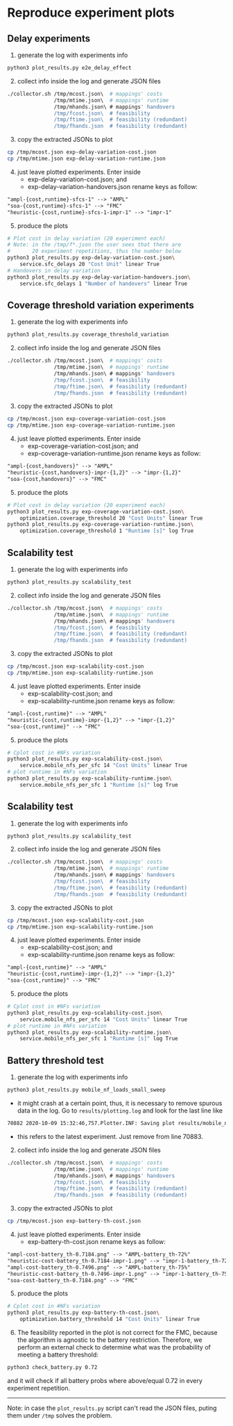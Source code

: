 # Reproduce experiment plots


## Delay experiments
1. generate the log with experiments info

```bash
python3 plot_results.py e2e_delay_effect
```
2. collect info inside the log and generate JSON files
```bash
./collector.sh /tmp/mcost.json\  # mappings' costs
               /tmp/mtime.json\  # mappings' runtime
               /tmp/mhands.json\ # mappings' handovers
               /tmp/fcost.json\  # feasibility
               /tmp/ftime.json\  # feasibility (redundant)
               /tmp/fhands.json  # feasibility (redundant)
```
3. copy the extracted JSONs to plot
```bash
cp /tmp/mcost.json exp-delay-variation-cost.json      
cp /tmp/mtime.json exp-delay-variation-runtime.json
```
4. just leave plotted experiments. Enter inside
     * exp-delay-variation-cost.json; and
     * exp-delay-variation-handovers.json
   rename keys as follow:
```txt
"ampl-{cost,runtime}-sfcs-1" --> "AMPL"
"soa-{cost,runtime}-sfcs-1" --> "FMC"
"heuristic-{cost,runtime}-sfcs-1-impr-1" --> "impr-1"
```
5. produce the plots
```bash
# Plot cost in delay variation (20 experiment each)
# Note: in the /tmp/f*.json the user sees that there are
#       20 experiment repetitions, thus the number below
python3 plot_results.py exp-delay-variation-cost.json\
    service.sfc_delays 20 "Cost Unit" linear True
# Handovers in delay variation
python3 plot_results.py exp-delay-variation-handovers.json\
    service.sfc_delays 1 "Number of handovers" linear True
```

 
## Coverage threshold variation experiments
1. generate the log with experiments info

```bash
python3 plot_results.py coverage_threshold_variation
```
2. collect info inside the log and generate JSON files
```bash
./collector.sh /tmp/mcost.json\  # mappings' costs
               /tmp/mtime.json\  # mappings' runtime
               /tmp/mhands.json\ # mappings' handovers
               /tmp/fcost.json\  # feasibility
               /tmp/ftime.json\  # feasibility (redundant)
               /tmp/fhands.json  # feasibility (redundant)
```
3. copy the extracted JSONs to plot
```bash
cp /tmp/mcost.json exp-coverage-variation-cost.json      
cp /tmp/mtime.json exp-coverage-variation-runtime.json
```
4. just leave plotted experiments. Enter inside
     * exp-coverage-variation-cost.json; and
     * exp-coverage-variation-runtime.json
   rename keys as follow:
```txt
"ampl-{cost,handovers}" --> "AMPL"
"heuristic-{cost,handovers}-impr-{1,2}" --> "impr-{1,2}"
"soa-{cost,handovers}" --> "FMC"
```
5. produce the plots
```bash
# Plot cost in delay variation (20 experiment each)
python3 plot_results.py exp-coverage-variation-cost.json\
    optimization.coverage_threshold 20 "Cost Units" linear True
python3 plot_results.py exp-coverage-variation-runtime.json\
    optimization.coverage_threshold 1 "Runtime [s]" log True 
```


## Scalability test
1. generate the log with experiments info

```bash
python3 plot_results.py scalability_test
```
2. collect info inside the log and generate JSON files
```bash
./collector.sh /tmp/mcost.json\  # mappings' costs
               /tmp/mtime.json\  # mappings' runtime
               /tmp/mhands.json\ # mappings' handovers
               /tmp/fcost.json\  # feasibility
               /tmp/ftime.json\  # feasibility (redundant)
               /tmp/fhands.json  # feasibility (redundant)
```
3. copy the extracted JSONs to plot
```bash
cp /tmp/mcost.json exp-scalability-cost.json      
cp /tmp/mtime.json exp-scalability-runtime.json
```
4. just leave plotted experiments. Enter inside
     * exp-scalability-cost.json; and
     * exp-scalability-runtime.json
   rename keys as follow:
```txt
"ampl-{cost,runtime}" --> "AMPL"
"heuristic-{cost,runtime}-impr-{1,2}" --> "impr-{1,2}"
"soa-{cost,runtime}" --> "FMC"
```
5. produce the plots
```bash
# Cplot cost in #NFs variation
python3 plot_results.py exp-scalability-cost.json\
    service.mobile_nfs_per_sfc 14 "Cost Units" linear True
# plot runtime in #NFs variation
python3 plot_results.py exp-scalability-runtime.json\
    service.mobile_nfs_per_sfc 1 "Runtime [s]" log True
```
## Scalability test
1. generate the log with experiments info

```bash
python3 plot_results.py scalability_test
```
2. collect info inside the log and generate JSON files
```bash
./collector.sh /tmp/mcost.json\  # mappings' costs
               /tmp/mtime.json\  # mappings' runtime
               /tmp/mhands.json\ # mappings' handovers
               /tmp/fcost.json\  # feasibility
               /tmp/ftime.json\  # feasibility (redundant)
               /tmp/fhands.json  # feasibility (redundant)
```
3. copy the extracted JSONs to plot
```bash
cp /tmp/mcost.json exp-scalability-cost.json      
cp /tmp/mtime.json exp-scalability-runtime.json
```
4. just leave plotted experiments. Enter inside
     * exp-scalability-cost.json; and
     * exp-scalability-runtime.json
   rename keys as follow:
```txt
"ampl-{cost,runtime}" --> "AMPL"
"heuristic-{cost,runtime}-impr-{1,2}" --> "impr-{1,2}"
"soa-{cost,runtime}" --> "FMC"
```
5. produce the plots
```bash
# Cplot cost in #NFs variation
python3 plot_results.py exp-scalability-cost.json\
    service.mobile_nfs_per_sfc 14 "Cost Units" linear True
# plot runtime in #NFs variation
python3 plot_results.py exp-scalability-runtime.json\
    service.mobile_nfs_per_sfc 1 "Runtime [s]" log True
```



## Battery threshold test
1. generate the log with experiments info

```bash
python3 plot_results.py mobile_nf_loads_small_sweep
```
 * it might crash at a certain point, thus, it is necessary to remove spurous
   data in the log. Go to `results/plotting.log` and look for the last line
   like
```txt
70882 2020-10-09 15:32:46,757.Plotter.INF: Saving plot results/mobile_nf_loads_small_sweep/plots/soa-feas-battery_th-0.812.png      ...
```
 * this refers to the latest experiment. Just remove from line 70883.
2. collect info inside the log and generate JSON files
```bash
./collector.sh /tmp/mcost.json\  # mappings' costs
               /tmp/mtime.json\  # mappings' runtime
               /tmp/mhands.json\ # mappings' handovers
               /tmp/fcost.json\  # feasibility
               /tmp/ftime.json\  # feasibility (redundant)
               /tmp/fhands.json  # feasibility (redundant)
```
3. copy the extracted JSONs to plot
```bash
cp /tmp/mcost.json exp-battery-th-cost.json      
```
4. just leave plotted experiments. Enter inside
     * exp-battery-th-cost.json
   rename keys as follow:
```txt
"ampl-cost-battery_th-0.7184.png" --> "AMPL-battery_th-72%"
"heuristic-cost-battery_th-0.7184-impr-1.png" --> "impr-1-battery_th-72%"
"ampl-cost-battery_th-0.7496.png" --> "AMPL-battery_th-75%"
"heuristic-cost-battery_th-0.7496-impr-1.png" --> "impr-1-battery_th-75%"
"soa-cost-battery_th-0.7184.png" --> "FMC"
```
5. produce the plots
```bash
# Cplot cost in #NFs variation
python3 plot_results.py exp-battery-th-cost.json\
    optimization.battery_threshold 14 "Cost Units" linear True
```
6. The feasibility reported in the plot is not correct for the FMC,
   because the algorithm is agnostic to the battery restriction.
   Therefore, we perform an external check to determine what was
   the probability of meeting a battery threshold:
```bash
python3 check_battery.py 0.72
```
   and it will check if all battery probs where above/equal 0.72 in
   every experiment repetition.





----------

Note: in case the `plot_results.py` script can't read the JSON files,
puting them under `/tmp` solves the problem.
